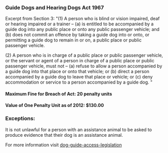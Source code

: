### Guide Dogs and Hearing Dogs Act 1967

Excerpt from Section 3:
"(1) A person who is blind or vision impaired, deaf or hearing impaired or a trainer –
 (a) is entitled to be accompanied by a guide dog into any public place or onto any public passenger vehicle; and
 (b) does not commit an offence by taking a guide dog into or onto, or permitting a guide dog to remain in or on, a public place or public passenger vehicle.

(2) A person who is in charge of a public place or public passenger vehicle, or the servant or agent of a person in charge of a public place or public passenger vehicle, must not –
 (a) refuse to allow a person accompanied by a guide dog into that place or onto that vehicle; or
 (b) direct a person accompanied by a guide dog to leave that place or vehicle; or
 (c) deny accommodation or service to a person accompanied by a guide dog. "

#### Maximum Fine for Breach of Act: 20 penalty units

#### Value of One Penalty Unit as of 2012: $130.00

### Exceptions:
It is not unlawful for a person with an assistance animal to be asked to produce evidence that their dog is an assistance animal.

For more information visit [dog-guide-access-legislation](https://www.bca.org.au/dog-guide-access-legislation/)